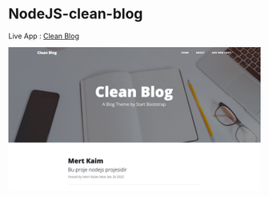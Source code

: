 # NodeJS-clean-blog

Live App : [Clean Blog](https://clean-blog-node.herokuapp.com)

![resim](/public/img/project.png)
